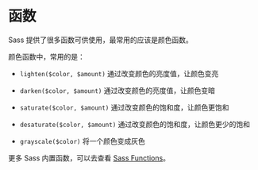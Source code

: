 # 函数

Sass 提供了很多函数可供使用，最常用的应该是颜色函数。

颜色函数中，常用的是：

* `lighten($color, $amount)` 通过改变颜色的亮度值，让颜色变亮 

* `darken($color, $amount)` 通过改变颜色的亮度值，让颜色变暗 

* `saturate($color, $amount)` 通过改变颜色的饱和度，让颜色更饱和 

* `desaturate($color, $amount)` 通过改变颜色的饱和度，让颜色更少的饱和 

* `grayscale($color)` 将一个颜色变成灰色


更多 Sass 内置函数，可以去查看 [Sass Functions](http://www.cat7.cn/2016/01/08/sass/)。



